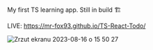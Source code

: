 My first TS learning app. 
Still in build 🏗️

LIVE: https://mr-fox93.github.io/TS-React-Todo/

![Zrzut ekranu 2023-08-16 o 15 50 27](https://github.com/mr-fox93/TS-React-Todo/assets/112568901/7542a60c-be42-46bb-9cc2-178ed02eb0f6)
